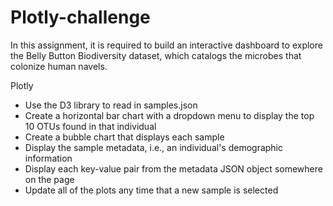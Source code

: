 # Plotly-challenge

In this assignment, it is required to build an interactive dashboard to explore the Belly Button Biodiversity dataset, which catalogs the microbes that colonize human navels.



Plotly

* Use the D3 library to read in samples.json
* Create a horizontal bar chart with a dropdown menu to display the top 10 OTUs found in that individual
* Create a bubble chart that displays each sample
* Display the sample metadata, i.e., an individual's demographic information
* Display each key-value pair from the metadata JSON object somewhere on the page
* Update all of the plots any time that a new sample is selected
